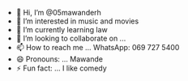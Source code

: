 - 👋 Hi, I’m @05mawanderh
- 👀 I’m interested in music and movies
- 🌱 I’m currently learning law
- 💞️ I’m looking to collaborate on ...
- 📫 How to reach me ... WhatsApp: 069 727 5400 
- 😄 Pronouns: ... Mawande 
- ⚡ Fun fact: ... I like comedy 

<!---
05mawanderh/05mawanderh is a ✨ special ✨ repository because its `README.md` (this file) appears on your GitHub profile.
You can click the Preview link to take a look at your changes.
--->
